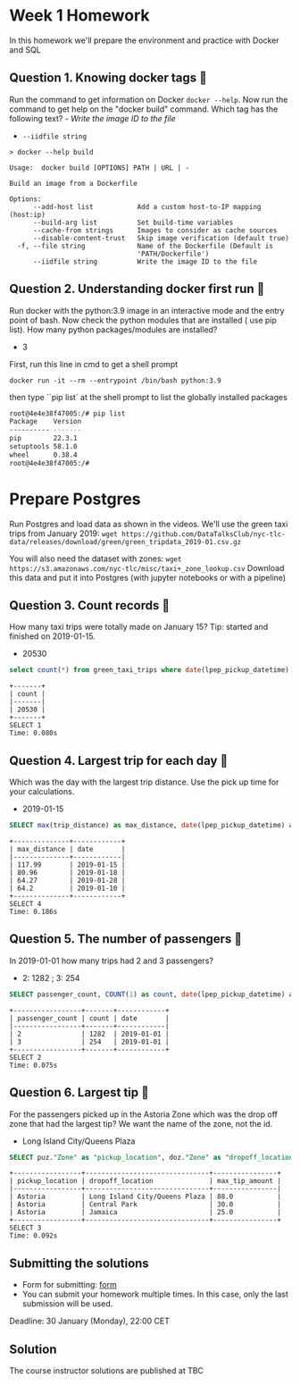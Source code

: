 # Week 1 Homework

In this homework we'll prepare the environment  and practice with Docker and SQL


## Question 1. Knowing docker tags 🏁

Run the command to get information on Docker `docker --help`. Now run the command to get help on the "docker build" command. Which tag has the following text? - *Write the image ID to the file* 

- `--iidfile string`

```docker
> docker --help build
```


```
Usage:  docker build [OPTIONS] PATH | URL | -

Build an image from a Dockerfile

Options:
      --add-host list           Add a custom host-to-IP mapping (host:ip)
      --build-arg list          Set build-time variables
      --cache-from strings      Images to consider as cache sources
      --disable-content-trust   Skip image verification (default true)
  -f, --file string             Name of the Dockerfile (Default is
                                'PATH/Dockerfile')
      --iidfile string          Write the image ID to the file
```

## Question 2. Understanding docker first run 🏁

Run docker with the python:3.9 image in an interactive mode and the entry point of bash. Now check the python modules that are installed ( use pip list).  How many python packages/modules are installed?

- 3

First, run this line in cmd to get a shell prompt 
```
docker run -it --rm --entrypoint /bin/bash python:3.9
```

then  type ``pip list` at the shell prompt to list the globally installed packages
```bash
root@4e4e38f47005:/# pip list
Package    Version
---------- -------
pip        22.3.1
setuptools 58.1.0
wheel      0.38.4
root@4e4e38f47005:/#
```


# Prepare Postgres

Run Postgres and load data as shown in the videos. We'll use the green taxi trips from January 2019: `wget https://github.com/DataTalksClub/nyc-tlc-data/releases/download/green/green_tripdata_2019-01.csv.gz`

You will also need the dataset with zones: `wget https://s3.amazonaws.com/nyc-tlc/misc/taxi+_zone_lookup.csv` Download this data and put it into Postgres (with jupyter notebooks or with a pipeline)

## Question 3. Count records 🏁

How many taxi trips were totally made on January 15? Tip: started and finished on 2019-01-15. 

- 20530

```sql
select count(*) from green_taxi_trips where date(lpep_pickup_datetime) = '2019-01-15' and  date(lpep_dropoff_datetime) = '2019-01-15'
```

```
+-------+
| count |
|-------|
| 20530 |
+-------+
SELECT 1
Time: 0.080s
```


## Question 4. Largest trip for each day 🏁

Which was the day with the largest trip distance. Use the pick up time for your calculations.

- 2019-01-15

```sql
SELECT max(trip_distance) as max_distance, date(lpep_pickup_datetime) as date FROM green_taxi_trips GROUP BY date order by max_distance desc limit 4
```

```
+--------------+------------+
| max_distance | date       |
|--------------+------------|
| 117.99       | 2019-01-15 |
| 80.96        | 2019-01-18 |
| 64.27        | 2019-01-28 |
| 64.2         | 2019-01-10 |
+--------------+------------+
SELECT 4
Time: 0.186s
```


## Question 5. The number of passengers 🏁

In 2019-01-01 how many trips had 2 and 3 passengers?
 
 - 2: 1282 ; 3: 254

```sql
SELECT passenger_count, COUNT(1) as count, date(lpep_pickup_datetime) as date FROM green_taxi_trips WHERE date(lpep_pickup_datetime)='2019-01-01' and (passenger_count = 2 or passenger_count=3) GROUP BY date, passenger_count
```

```
+-----------------+-------+------------+
| passenger_count | count | date       |
|-----------------+-------+------------|
| 2               | 1282  | 2019-01-01 |
| 3               | 254   | 2019-01-01 |
+-----------------+-------+------------+
SELECT 2
Time: 0.075s
```

## Question 6. Largest tip 🏁

For the passengers picked up in the Astoria Zone which was the drop off zone that had the largest tip? We want the name of the zone, not the id.

- Long Island City/Queens Plaza

```sql
SELECT puz."Zone" as "pickup_location", doz."Zone" as "dropoff_location", max(tip_amount) as max_tip_amount FROM green_taxi_trips t JOIN taxi_lookup_zones puz on t."PULocationID" = puz."LocationID" JOIN taxi_lookup_zones doz on t."DOLocationID" = doz."LocationID" where puz."Zone" = 'Astoria' group by 1, 2 order by max_tip_amount desc limit 3
```

```
+-----------------+-------------------------------+----------------+
| pickup_location | dropoff_location              | max_tip_amount |
|-----------------+-------------------------------+----------------|
| Astoria         | Long Island City/Queens Plaza | 88.0           |
| Astoria         | Central Park                  | 30.0           |
| Astoria         | Jamaica                       | 25.0           |
+-----------------+-------------------------------+----------------+
SELECT 3
Time: 0.092s
```

## Submitting the solutions

* Form for submitting: [form](https://forms.gle/EjphSkR1b3nsdojv7)
* You can submit your homework multiple times. In this case, only the last submission will be used. 

Deadline: 30 January (Monday), 22:00 CET


## Solution

The course instructor solutions are published at TBC
